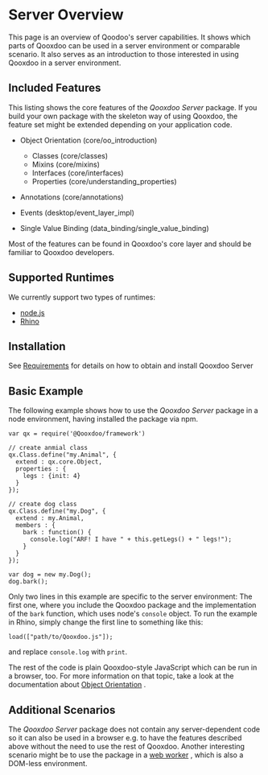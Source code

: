 # Server Overview

This page is an overview of Qoodoo's server capabilities. It shows
which parts of Qooxdoo can be used in a server environment or
comparable scenario. It also serves as an introduction to those
interested in using Qooxdoo in a server environment.

## Included Features

This listing shows the core features of the _Qooxdoo Server_ package.
If you build your own package with the skeleton way of using Qooxdoo,
the feature set might be extended depending on your application code.

-   Object Orientation (core/oo_introduction)
    -   Classes (core/classes)
    -   Mixins (core/mixins)
    -   Interfaces (core/interfaces)
    -   Properties (core/understanding_properties)

-   Annotations (core/annotations)

-   Events (desktop/event_layer_impl)

-   Single Value Binding (data_binding/single_value_binding)

Most of the features can be found in Qooxdoo's core layer and should
be familiar to Qooxdoo developers.

## Supported Runtimes

We currently support two types of runtimes:

-   [node.js](http://nodejs.org/)
-   [Rhino](http://www.mozilla.org/rhino/)

## Installation

See [Requirements](requirements.md) for details on how to obtain and
install Qooxdoo Server

## Basic Example

The following example shows how to use the _Qooxdoo Server_ package in
a node environment, having installed the package via npm.

```
var qx = require('@Qooxdoo/framework')

// create anmial class
qx.Class.define("my.Animal", {
  extend : qx.core.Object,
  properties : {
    legs : {init: 4}
  }
});

// create dog class
qx.Class.define("my.Dog", {
  extend : my.Animal,
  members : {
    bark : function() {
      console.log("ARF! I have " + this.getLegs() + " legs!");
    }
  }
});

var dog = new my.Dog();
dog.bark();
```

Only two lines in this example are specific to the server environment:
The first one, where you include the Qooxdoo package and the
implementation of the `bark` function, which uses node's `console`
object. To run the example in Rhino, simply change the first line to
something like this:

```
load(["path/to/Qooxdoo.js"]);
```

and replace `console.log` with `print`.

The rest of the code is plain Qooxdoo-style JavaScript which can be
run in a browser, too. For more information on that topic, take a look
at the documentation about [Object Orientation](../core/oo_introduction.md)
  .

## Additional Scenarios

The _Qooxdoo Server_ package does not contain any server-dependent
code so it can also be used in a browser e.g. to have the features
described above without the need to use the rest of Qooxdoo. Another
interesting scenario might be to use the package in a [web worker](https://developer.mozilla.org/en/Using_web_workers)
  , which is also a DOM-less environment.
